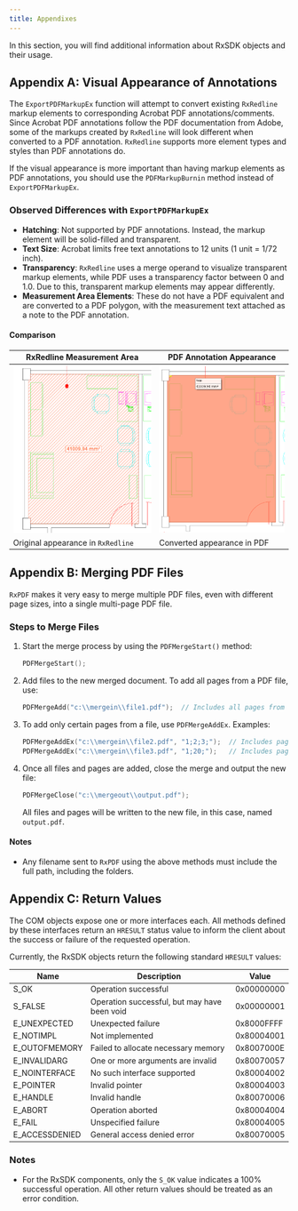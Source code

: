 ```yaml
---
title: Appendixes
---
```


In this section, you will find additional information about RxSDK objects and their usage.

## Appendix A: Visual Appearance of Annotations

The `ExportPDFMarkupEx` function will attempt to convert existing `RxRedline` markup elements to corresponding Acrobat PDF annotations/comments. Since Acrobat PDF annotations follow the PDF documentation from Adobe, some of the markups created by `RxRedline` will look different when converted to a PDF annotation. `RxRedline` supports more element types and styles than PDF annotations do.

If the visual appearance is more important than having markup elements as PDF annotations, you should use the `PDFMarkupBurnin` method instead of `ExportPDFMarkupEx`.

### Observed Differences with `ExportPDFMarkupEx`

- **Hatching**: Not supported by PDF annotations. Instead, the markup element will be solid-filled and transparent.
- **Text Size**: Acrobat limits free text annotations to 12 units (1 unit = 1/72 inch).
- **Transparency**: `RxRedline` uses a merge operand to visualize transparent markup elements, while PDF uses a transparency factor between 0 and 1.0. Due to this, transparent markup elements may appear differently.
- **Measurement Area Elements**: These do not have a PDF equivalent and are converted to a PDF polygon, with the measurement text attached as a note to the PDF annotation.

#### Comparison

| RxRedline Measurement Area         | PDF Annotation Appearance    |
| ---------------------------------- | ---------------------------- |
| ![Image1](images/image1.png)       | ![Image2](images/image2.png) |
| Original appearance in `RxRedline` | Converted appearance in PDF  |

## Appendix B: Merging PDF Files

`RxPDF` makes it very easy to merge multiple PDF files, even with different page sizes, into a single multi-page PDF file.

### Steps to Merge Files

1. Start the merge process by using the `PDFMergeStart()` method:

   ```cpp
   PDFMergeStart();
   ```

2. Add files to the new merged document. To add all pages from a PDF file, use:

   ```cpp
   PDFMergeAdd("c:\\mergein\\file1.pdf");  // Includes all pages from file1.pdf
   ```

3. To add only certain pages from a file, use `PDFMergeAddEx`. Examples:

   ```cpp
   PDFMergeAddEx("c:\\mergein\\file2.pdf", "1;2;3;");  // Includes pages 1, 2, and 3 from file2.pdf
   PDFMergeAddEx("c:\\mergein\\file3.pdf", "1;20;");   // Includes pages 1 and 20 from file3.pdf
   ```

4. Once all files and pages are added, close the merge and output the new file:
   ```cpp
   PDFMergeClose("c:\\mergeout\\output.pdf");
   ```
   All files and pages will be written to the new file, in this case, named `output.pdf`.

#### Notes

- Any filename sent to `RxPDF` using the above methods must include the full path, including the folders.

## Appendix C: Return Values

The COM objects expose one or more interfaces each. All methods defined by these interfaces return an `HRESULT` status value to inform the client about the success or failure of the requested operation.

Currently, the RxSDK objects return the following standard `HRESULT` values:

| Name           | Description                                  | Value      |
| -------------- | -------------------------------------------- | ---------- |
| S_OK           | Operation successful                         | 0x00000000 |
| S_FALSE        | Operation successful, but may have been void | 0x00000001 |
| E_UNEXPECTED   | Unexpected failure                           | 0x8000FFFF |
| E_NOTIMPL      | Not implemented                              | 0x80004001 |
| E_OUTOFMEMORY  | Failed to allocate necessary memory          | 0x8007000E |
| E_INVALIDARG   | One or more arguments are invalid            | 0x80070057 |
| E_NOINTERFACE  | No such interface supported                  | 0x80004002 |
| E_POINTER      | Invalid pointer                              | 0x80004003 |
| E_HANDLE       | Invalid handle                               | 0x80070006 |
| E_ABORT        | Operation aborted                            | 0x80004004 |
| E_FAIL         | Unspecified failure                          | 0x80004005 |
| E_ACCESSDENIED | General access denied error                  | 0x80070005 |

### Notes

- For the RxSDK components, only the `S_OK` value indicates a 100% successful operation. All other return values should be treated as an error condition.
